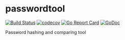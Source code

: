 # passwordtool

[![Build Status](https://travis-ci.org/moonrhythm/passwordtool.svg?branch=master)](https://travis-ci.org/moonrhythm/passwordtool)
[![codecov](https://codecov.io/gh/moonrhythm/passwordtool/branch/master/graph/badge.svg)](https://codecov.io/gh/moonrhythm/passwordtool)
[![Go Report Card](https://goreportcard.com/badge/github.com/moonrhythm/passwordtool)](https://goreportcard.com/report/github.com/moonrhythm/passwordtool)
[![GoDoc](https://godoc.org/github.com/moonrhythm/passwordtool?status.svg)](https://godoc.org/github.com/moonrhythm/passwordtool)

Password hashing and comparing tool
